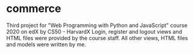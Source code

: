 # commerce
Third project for "Web Programming with Python and JavaScript" course 2020 on edX by CS50 - HarvardX
Login, register and logout views and HTML files were provided by the course staff.
All other views, HTML files and models were written by me.
